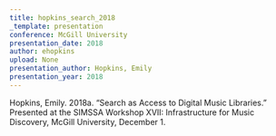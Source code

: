 ```yaml
---
title: hopkins_search_2018
_template: presentation
conference: McGill University
presentation_date: 2018
author: ehopkins
upload: None
presentation_author: Hopkins, Emily
presentation_year: 2018
---
```

Hopkins, Emily. 2018a. “Search as Access to Digital Music Libraries.” Presented at the SIMSSA Workshop XVII: Infrastructure for Music Discovery, McGill University, December 1.